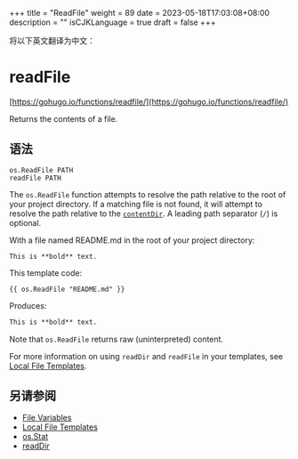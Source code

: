+++
title = "ReadFile"
weight = 89
date = 2023-05-18T17:03:08+08:00
description = ""
isCJKLanguage = true
draft = false
+++

将以下英文翻译为中文：
# readFile

[https://gohugo.io/functions/readfile/](https://gohugo.io/functions/readfile/)

Returns the contents of a file.

## 语法

```
os.ReadFile PATH
readFile PATH
```

The `os.ReadFile` function attempts to resolve the path relative to the root of your project directory. If a matching file is not found, it will attempt to resolve the path relative to the [`contentDir`](https://gohugo.io/getting-started/configuration#contentdir). A leading path separator (`/`) is optional.

With a file named README.md in the root of your project directory:

```text
This is **bold** text.
```

This template code:

```go-html-template
{{ os.ReadFile "README.md" }}
```

Produces:

```html
This is **bold** text.
```

Note that `os.ReadFile` returns raw (uninterpreted) content.

For more information on using `readDir` and `readFile` in your templates, see [Local File Templates](https://gohugo.io/templates/files).

## 另请参阅

- [File Variables](https://gohugo.io/variables/files/)
- [Local File Templates](https://gohugo.io/templates/files/)
- [os.Stat](https://gohugo.io/functions/os.stat/)
- [readDir](https://gohugo.io/functions/readdir/)
